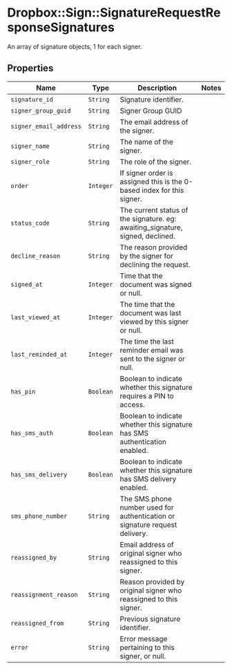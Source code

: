 # Dropbox::Sign::SignatureRequestResponseSignatures

An array of signature objects, 1 for each signer.

## Properties

| Name | Type | Description | Notes |
| ---- | ---- | ----------- | ----- |
| `signature_id` | ```String``` |  Signature identifier.  |  |
| `signer_group_guid` | ```String``` |  Signer Group GUID  |  |
| `signer_email_address` | ```String``` |  The email address of the signer.  |  |
| `signer_name` | ```String``` |  The name of the signer.  |  |
| `signer_role` | ```String``` |  The role of the signer.  |  |
| `order` | ```Integer``` |  If signer order is assigned this is the 0-based index for this signer.  |  |
| `status_code` | ```String``` |  The current status of the signature. eg: awaiting_signature, signed, declined.  |  |
| `decline_reason` | ```String``` |  The reason provided by the signer for declining the request.  |  |
| `signed_at` | ```Integer``` |  Time that the document was signed or null.  |  |
| `last_viewed_at` | ```Integer``` |  The time that the document was last viewed by this signer or null.  |  |
| `last_reminded_at` | ```Integer``` |  The time the last reminder email was sent to the signer or null.  |  |
| `has_pin` | ```Boolean``` |  Boolean to indicate whether this signature requires a PIN to access.  |  |
| `has_sms_auth` | ```Boolean``` |  Boolean to indicate whether this signature has SMS authentication enabled.  |  |
| `has_sms_delivery` | ```Boolean``` |  Boolean to indicate whether this signature has SMS delivery enabled.  |  |
| `sms_phone_number` | ```String``` |  The SMS phone number used for authentication or signature request delivery.  |  |
| `reassigned_by` | ```String``` |  Email address of original signer who reassigned to this signer.  |  |
| `reassignment_reason` | ```String``` |  Reason provided by original signer who reassigned to this signer.  |  |
| `reassigned_from` | ```String``` |  Previous signature identifier.  |  |
| `error` | ```String``` |  Error message pertaining to this signer, or null.  |  |

